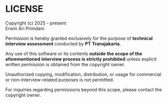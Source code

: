 # LICENSE

Copyright (c) 2025 - present  
Erwin Ari Primdani

Permission is hereby granted exclusively for the purpose of **technical interview assessment** conducted by **PT Transjakarta**.

Any use of this software or its contents **outside the scope of the aforementioned interview process is strictly prohibited** unless explicit written permission is obtained from the copyright owner.

Unauthorized copying, modification, distribution, or usage for commercial or non-interview-related purposes is not permitted.

For inquiries regarding permissions beyond this scope, please contact the copyright owner.
